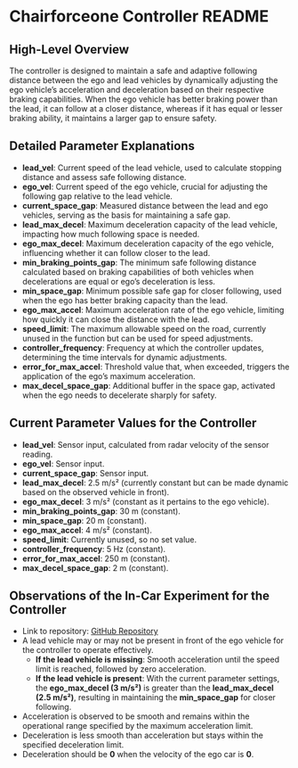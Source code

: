 # Chairforceone Controller README

## High-Level Overview
The controller is designed to maintain a safe and adaptive following distance between the ego and lead vehicles by dynamically adjusting the ego vehicle’s acceleration and deceleration based on their respective braking capabilities. When the ego vehicle has better braking power than the lead, it can follow at a closer distance, whereas if it has equal or lesser braking ability, it maintains a larger gap to ensure safety.

## Detailed Parameter Explanations
- **lead_vel**: Current speed of the lead vehicle, used to calculate stopping distance and assess safe following distance.
- **ego_vel**: Current speed of the ego vehicle, crucial for adjusting the following gap relative to the lead vehicle.
- **current_space_gap**: Measured distance between the lead and ego vehicles, serving as the basis for maintaining a safe gap.
- **lead_max_decel**: Maximum deceleration capacity of the lead vehicle, impacting how much following space is needed.
- **ego_max_decel**: Maximum deceleration capacity of the ego vehicle, influencing whether it can follow closer to the lead.
- **min_braking_points_gap**: The minimum safe following distance calculated based on braking capabilities of both vehicles when decelerations are equal or ego’s deceleration is less.
- **min_space_gap**: Minimum possible safe gap for closer following, used when the ego has better braking capacity than the lead.
- **ego_max_accel**: Maximum acceleration rate of the ego vehicle, limiting how quickly it can close the distance with the lead.
- **speed_limit**: The maximum allowable speed on the road, currently unused in the function but can be used for speed adjustments.
- **controller_frequency**: Frequency at which the controller updates, determining the time intervals for dynamic adjustments.
- **error_for_max_accel**: Threshold value that, when exceeded, triggers the application of the ego’s maximum acceleration.
- **max_decel_space_gap**: Additional buffer in the space gap, activated when the ego needs to decelerate sharply for safety.

## Current Parameter Values for the Controller
- **lead_vel**: Sensor input, calculated from radar velocity of the sensor reading.
- **ego_vel**: Sensor input.
- **current_space_gap**: Sensor input.
- **lead_max_decel**: 2.5 m/s² (currently constant but can be made dynamic based on the observed vehicle in front).
- **ego_max_decel**: 3 m/s² (constant as it pertains to the ego vehicle).
- **min_braking_points_gap**: 30 m (constant).
- **min_space_gap**: 20 m (constant).
- **ego_max_accel**: 4 m/s² (constant).
- **speed_limit**: Currently unused, so no set value.
- **controller_frequency**: 5 Hz (constant).
- **error_for_max_accel**: 250 m (constant).
- **max_decel_space_gap**: 2 m (constant).

## Observations of the In-Car Experiment for the Controller
- Link to repository: [GitHub Repository](https://github.com/suryachand2k1/chairforceone.git)
- A lead vehicle may or may not be present in front of the ego vehicle for the controller to operate effectively.
  - **If the lead vehicle is missing**: Smooth acceleration until the speed limit is reached, followed by zero acceleration.
  - **If the lead vehicle is present**: With the current parameter settings, the **ego_max_decel (3 m/s²)** is greater than the **lead_max_decel (2.5 m/s²)**, resulting in maintaining the **min_space_gap** for closer following.
- Acceleration is observed to be smooth and remains within the operational range specified by the maximum acceleration limit.
- Deceleration is less smooth than acceleration but stays within the specified deceleration limit.
- Deceleration should be **0** when the velocity of the ego car is **0**.
